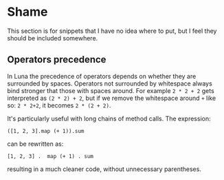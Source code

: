 # Shame

This section is for snippets that I have no idea where to put, but I feel they should be included somewhere.

## Operators precedence

In Luna the precedence of operators depends on whether they are surrounded by spaces. Operators not surrounded by whitespace always bind stronger that those with spaces around. For example `2 * 2 + 2` gets interpreted as `(2 * 2) + 2`, but if we remove the whitespace around `+` like so: `2 * 2+2`, it becomes `2 * (2 + 2)`.

It's particularly useful with long chains of method calls. The expression:

```([1, 2, 3].map (+ 1)).sum```

can be rewritten as:

```[1, 2, 3] .  map (+ 1) . sum```

resulting in a much cleaner code, without unnecessary parentheses.